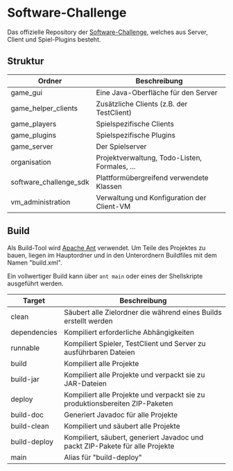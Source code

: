 # Software-Challenge
Das offizielle Repository der [Software-Challenge](https://www.software-challenge.de/), welches aus Server, Client und Spiel-Plugins besteht.

## Struktur
| Ordner | Beschreibung |
| ------ | ------------ |
| game_gui | Eine Java-Oberfläche für den Server |
| game_helper_clients | Zusätzliche Clients (z.B. der TestClient) |
| game_players | Spielspezifische Clients |
| game_plugins | Spielspezifische Plugins |
| game_server | Der Spielserver |
| organisation | Projektverwaltung, Todo-Listen, Formales, ... |
| software_challenge_sdk | Plattformübergreifend verwendete Klassen |
| vm_administration | Verwaltung und Konfiguration der Client-VM |

## Build
Als Build-Tool wird [Apache Ant](https://ant.apache.org/) verwendet. Um Teile des Projektes zu bauen, liegen im Hauptordner und in den Unterordnern Buildfiles mit dem Namen "build.xml".

Ein vollwertiger Build kann über `ant main` oder eines der Shellskripte ausgeführt werden.

| Target | Beschreibung |
| ------ | ------------ |
| clean | Säubert alle Zielordner die während eines Builds erstellt werden |
| dependencies | Kompiliert erforderliche Abhängigkeiten |
| runnable | Kompiliert Spieler, TestClient und Server zu ausführbaren Dateien |
| build | Kompiliert alle Projekte |
| build-jar | Kompiliert alle Projekte und verpackt sie zu JAR-Dateien |
| deploy | Kompiliert alle Projekte und verpackt sie zu produktionsbereiten ZIP-Paketen |
| build-doc | Generiert Javadoc für alle Projekte |
| build-clean | Kompiliert und säubert alle Projekte |
| build-deploy | Kompiliert, säubert, generiert Javadoc und packt ZIP-Pakete für alle Projekte |
| main | Alias für "build-deploy" |